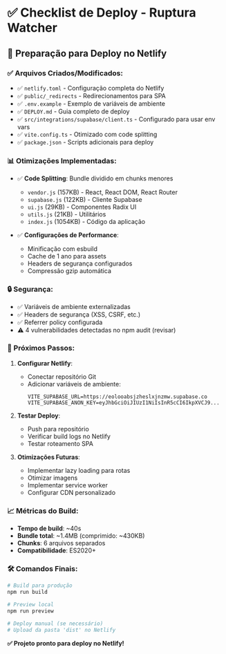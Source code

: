 # ✅ Checklist de Deploy - Ruptura Watcher

## 🚀 Preparação para Deploy no Netlify

### ✅ Arquivos Criados/Modificados:

- ✅ `netlify.toml` - Configuração completa do Netlify
- ✅ `public/_redirects` - Redirecionamentos para SPA
- ✅ `.env.example` - Exemplo de variáveis de ambiente
- ✅ `DEPLOY.md` - Guia completo de deploy
- ✅ `src/integrations/supabase/client.ts` - Configurado para usar env vars
- ✅ `vite.config.ts` - Otimizado com code splitting
- ✅ `package.json` - Scripts adicionais para deploy

### 📊 Otimizações Implementadas:

- ✅ **Code Splitting**: Bundle dividido em chunks menores
  - `vendor.js` (157KB) - React, React DOM, React Router
  - `supabase.js` (122KB) - Cliente Supabase
  - `ui.js` (29KB) - Componentes Radix UI
  - `utils.js` (21KB) - Utilitários
  - `index.js` (1054KB) - Código da aplicação

- ✅ **Configurações de Performance**:
  - Minificação com esbuild
  - Cache de 1 ano para assets
  - Headers de segurança configurados
  - Compressão gzip automática

### 🔒 Segurança:

- ✅ Variáveis de ambiente externalizadas
- ✅ Headers de segurança (XSS, CSRF, etc.)
- ✅ Referrer policy configurada
- ⚠️ 4 vulnerabilidades detectadas no npm audit (revisar)

### 🚨 Próximos Passos:

1. **Configurar Netlify**:
   - Conectar repositório Git
   - Adicionar variáveis de ambiente:
     ```
     VITE_SUPABASE_URL=https://eolooabsjzheslxjnzmw.supabase.co
     VITE_SUPABASE_ANON_KEY=eyJhbGciOiJIUzI1NiIsInR5cCI6IkpXVCJ9...
     ```

2. **Testar Deploy**:
   - Push para repositório
   - Verificar build logs no Netlify
   - Testar roteamento SPA

3. **Otimizações Futuras**:
   - Implementar lazy loading para rotas
   - Otimizar imagens
   - Implementar service worker
   - Configurar CDN personalizado

### 📈 Métricas do Build:

- **Tempo de build**: ~40s
- **Bundle total**: ~1.4MB (comprimido: ~430KB)
- **Chunks**: 6 arquivos separados
- **Compatibilidade**: ES2020+

### 🛠️ Comandos Finais:

```bash
# Build para produção
npm run build

# Preview local
npm run preview

# Deploy manual (se necessário)
# Upload da pasta 'dist' no Netlify
```

**✅ Projeto pronto para deploy no Netlify!**
